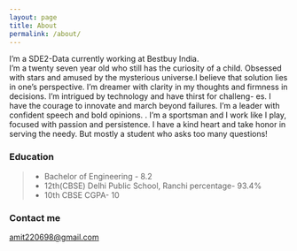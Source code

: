 ```yaml
---
layout: page
title: About
permalink: /about/
---
```


I’m a SDE2-Data currently working at Bestbuy India.<br />
I’m a twenty seven year old who still has the curiosity of a child. Obsessed with stars and amused by the mysterious universe.I believe that solution lies in one’s perspective. I’m dreamer with clarity in my thoughts and firmness in decisions. I’m intrigued by technology and have thirst for challeng- es. I have the courage to innovate and march beyond failures. I’m a leader with confident speech and bold opinions. . I’m a sportsman and I work like I play, focused with passion and persistence. I have a kind heart and take honor in serving the needy. But mostly a student who asks too many questions!

### Education
> * Bachelor of Engineering  - 8.2
> * 12th(CBSE) Delhi Public School, Ranchi 
  percentage- 93.4%
> * 10th CBSE 
  CGPA- 10


### Contact me

[amit220698@gmail.com](mailto:amit220698@gmail.com)
